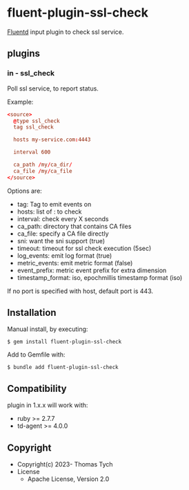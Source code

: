 # fluent-plugin-ssl-check

[Fluentd](https://fluentd.org/) input plugin to check ssl service.

## plugins

### in - ssl_check

Poll ssl service, to report status.

Example:

``` conf
<source>
  @type ssl_check
  tag ssl_check

  hosts my-service.com:4443

  interval 600

  ca_path /my/ca_dir/
  ca_file /my/ca_file
</source>
```

Options are:
* tag: Tag to emit events on
* hosts: list of <host>:<port> to check
* interval: check every X seconds
* ca_path: directory that contains CA files
* ca_file: specify a CA file directly
* sni: want the sni support (true)
* timeout: timeout for ssl check execution (5sec)
* log_events: emit log format (true)
* metric_events: emit metric format (false)
* event_prefix: metric event prefix for extra dimension
* timestamp_format: iso, epochmillis timestamp format (iso)

If no port is specified with host, default port is 443.

## Installation

Manual install, by executing:

    $ gem install fluent-plugin-ssl-check

Add to Gemfile with:

    $ bundle add fluent-plugin-ssl-check


## Compatibility

plugin in 1.x.x will work with:
- ruby >= 2.7.7
- td-agent >= 4.0.0


## Copyright

* Copyright(c) 2023- Thomas Tych
* License
  * Apache License, Version 2.0
